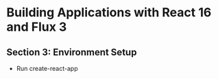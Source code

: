 # Building Applications with React 16 and Flux 3
## Section 3: Environment Setup
* Run create-react-app